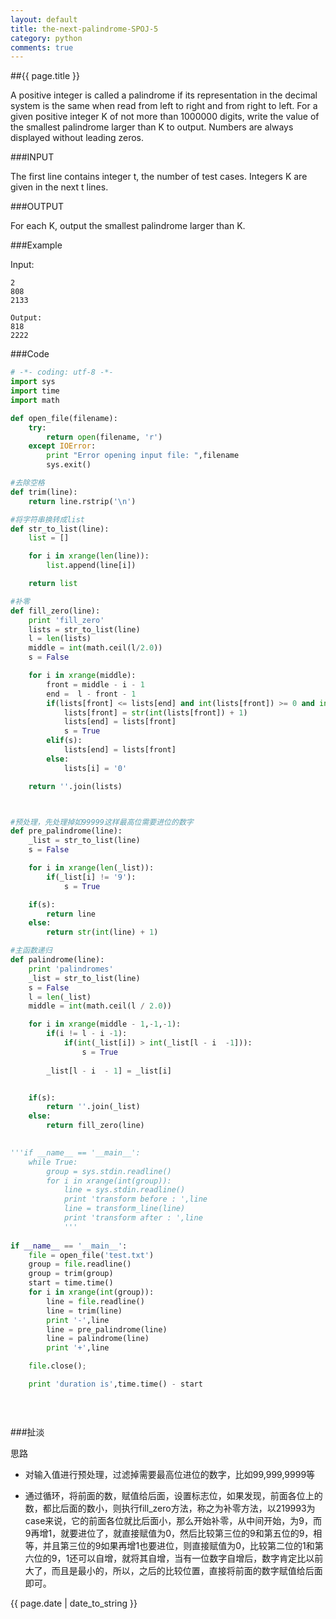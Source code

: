 ```yaml
---
layout: default
title: the-next-palindrome-SPOJ-5
category: python
comments: true
---
```


##{{ page.title }}

A positive integer is called a palindrome if its representation in the decimal system is the same when read from left to right and from right to left. For a given positive integer K of not more than 1000000 digits, write the value of the smallest palindrome larger than K to output. Numbers are always displayed without leading zeros.

###INPUT

The first line contains integer t, the number of test cases. Integers K are given in the next t lines.

###OUTPUT

For each K, output the smallest palindrome larger than K.

###Example

Input:

```
2
808
2133

Output:
818
2222
```

###Code
```python
# -*- coding: utf-8 -*-   
import sys
import time
import math

def open_file(filename):
    try:
        return open(filename, 'r')
    except IOError:
        print "Error opening input file: ",filename
        sys.exit()

#去除空格
def trim(line):
    return line.rstrip('\n')

#将字符串换转成list
def str_to_list(line):
    list = []

    for i in xrange(len(line)):
        list.append(line[i])

    return list

#补零
def fill_zero(line):
    print 'fill_zero'
    lists = str_to_list(line)
    l = len(lists)
    middle = int(math.ceil(l/2.0))
    s = False

    for i in xrange(middle):
        front = middle - i - 1
        end =  l - front - 1
        if(lists[front] <= lists[end] and int(lists[front]) >= 0 and int(lists[front]) < 9 and not s):
            lists[front] = str(int(lists[front]) + 1)
            lists[end] = lists[front]
            s = True
        elif(s):
            lists[end] = lists[front]
        else:
            lists[i] = '0'

    return ''.join(lists)



#预处理，先处理掉如99999这样最高位需要进位的数字
def pre_palindrome(line):
    _list = str_to_list(line)
    s = False

    for i in xrange(len(_list)):
        if(_list[i] != '9'):
            s = True

    if(s):
        return line
    else:
        return str(int(line) + 1)

#主函数递归
def palindrome(line):
    print 'palindromes'
    _list = str_to_list(line)
    s = False
    l = len(_list)
    middle = int(math.ceil(l / 2.0))

    for i in xrange(middle - 1,-1,-1):
        if(i != l - i -1):
            if(int(_list[i]) > int(_list[l - i  -1])):
                s = True
            
        _list[l - i  - 1] = _list[i]


    if(s):
        return ''.join(_list)
    else:
        return fill_zero(line)

  
'''if __name__ == '__main__':
    while True:
        group = sys.stdin.readline()
        for i in xrange(int(group)):
            line = sys.stdin.readline()
            print 'transform before : ',line 
            line = transform_line(line)
            print 'transform after : ',line
            '''
            
if __name__ == '__main__':
    file = open_file('test.txt')
    group = file.readline()
    group = trim(group)
    start = time.time()
    for i in xrange(int(group)):
        line = file.readline()
        line = trim(line)
        print '-',line
        line = pre_palindrome(line)
        line = palindrome(line)
        print '+',line

    file.close();

    print 'duration is',time.time() - start
  

        


```

###扯淡

思路

* 对输入值进行预处理，过滤掉需要最高位进位的数字，比如99,999,9999等

* 通过循环，将前面的数，赋值给后面，设置标志位，如果发现，前面各位上的数，都比后面的数小，则执行fill_zero方法，称之为补零方法，以219993为case来说，它的前面各位就比后面小，那么开始补零，从中间开始，为9，而9再增1，就要进位了，就直接赋值为0，然后比较第三位的9和第五位的9，相等，并且第三位的9如果再增1也要进位，则直接赋值为0，比较第二位的1和第六位的9，1还可以自增，就将其自增，当有一位数字自增后，数字肯定比以前大了，而且是最小的，所以，之后的比较位置，直接将前面的数字赋值给后面即可。

{{ page.date | date_to_string }}
